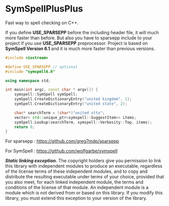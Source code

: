 # SymSpellPlusPlus

Fast way to spell checking on C++.

If you define **USE_SPARSEPP** before the including header file, it will much more faster than before. But also you have to sparsepp include to your project if you use **USE_SPARSEPP** preprocessor.
Project is based on **SymSpell Version 6.1** and it is much more faster than previous versions.

```c++
#include <iostream>

#define USE_SPARSEPP // optional
#include "symspell6.h"

using namespace std;

int main(int argc, const char * argv[]) {
    symspell::SymSpell symSpell;
    symSpell.CreateDictionaryEntry("united kingdom", 1);
    symSpell.CreateDictionaryEntry("united state", 2);

    char* searchTerm = (char*)"united stta";
    vector< std::unique_ptr<symspell::SuggestItem>> items;
    symSpell.Lookup(searchTerm, symspell::Verbosity::Top, items);
    return 0;
}
```

For sparsepp : https://github.com/greg7mdp/sparsepp

For SymSpell : https://github.com/wolfgarbe/symspell

***Static linking exception.*** The copyright holders give you permission to link this library with independent modules to produce an executable, regardless of the license terms of these independent modules, and to copy and distribute the resulting executable under terms of your choice, provided that you also meet, for each linked independent module, the terms and conditions of the license of that module. An independent module is a module which is not derived from or based on this library. If you modify this library, you must extend this exception to your version of the library.
